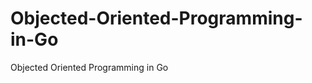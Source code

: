 Objected-Oriented-Programming-in-Go
===================================

Objected Oriented Programming in Go
